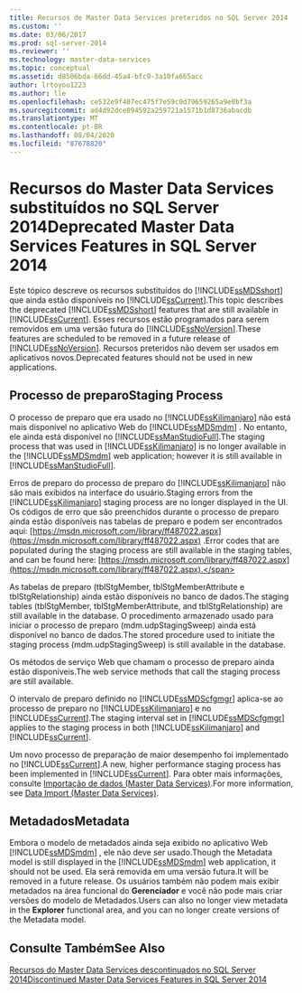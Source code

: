 ```yaml
---
title: Recursos de Master Data Services preteridos no SQL Server 2014 | Microsoft Docs
ms.custom: ''
ms.date: 03/06/2017
ms.prod: sql-server-2014
ms.reviewer: ''
ms.technology: master-data-services
ms.topic: conceptual
ms.assetid: d8506bda-66dd-45a4-bfc9-3a10fa665acc
author: lrtoyou1223
ms.author: lle
ms.openlocfilehash: ce532e9f407ec475f7e59c0d79659265a9e0bf3a
ms.sourcegitcommit: ad4d92dce894592a259721a1571b1d8736abacdb
ms.translationtype: MT
ms.contentlocale: pt-BR
ms.lasthandoff: 08/04/2020
ms.locfileid: "87678820"
---
```

# <a name="deprecated-master-data-services-features-in-sql-server-2014"></a><span data-ttu-id="0ddeb-102">Recursos do Master Data Services substituídos no SQL Server 2014</span><span class="sxs-lookup"><span data-stu-id="0ddeb-102">Deprecated Master Data Services Features in SQL Server 2014</span></span>
  <span data-ttu-id="0ddeb-103">Este tópico descreve os recursos substituídos do [!INCLUDE[ssMDSshort](../includes/ssmdsshort-md.md)] que ainda estão disponíveis no [!INCLUDE[ssCurrent](../includes/sscurrent-md.md)].</span><span class="sxs-lookup"><span data-stu-id="0ddeb-103">This topic describes the deprecated [!INCLUDE[ssMDSshort](../includes/ssmdsshort-md.md)] features that are still available in [!INCLUDE[ssCurrent](../includes/sscurrent-md.md)].</span></span> <span data-ttu-id="0ddeb-104">Esses recursos estão programados para serem removidos em uma versão futura do [!INCLUDE[ssNoVersion](../includes/ssnoversion-md.md)].</span><span class="sxs-lookup"><span data-stu-id="0ddeb-104">These features are scheduled to be removed in a future release of [!INCLUDE[ssNoVersion](../includes/ssnoversion-md.md)].</span></span> <span data-ttu-id="0ddeb-105">Recursos preteridos não devem ser usados em aplicativos novos.</span><span class="sxs-lookup"><span data-stu-id="0ddeb-105">Deprecated features should not be used in new applications.</span></span>  
  
## <a name="staging-process"></a><span data-ttu-id="0ddeb-106">Processo de preparo</span><span class="sxs-lookup"><span data-stu-id="0ddeb-106">Staging Process</span></span>  
 <span data-ttu-id="0ddeb-107">O processo de preparo que era usado no [!INCLUDE[ssKilimanjaro](../includes/sskilimanjaro-md.md)] não está mais disponível no aplicativo Web do [!INCLUDE[ssMDSmdm](../includes/ssmdsmdm-md.md)] . No entanto, ele ainda está disponível no [!INCLUDE[ssManStudioFull](../includes/ssmanstudiofull-md.md)].</span><span class="sxs-lookup"><span data-stu-id="0ddeb-107">The staging process that was used in [!INCLUDE[ssKilimanjaro](../includes/sskilimanjaro-md.md)] is no longer available in the [!INCLUDE[ssMDSmdm](../includes/ssmdsmdm-md.md)] web application; however it is still available in [!INCLUDE[ssManStudioFull](../includes/ssmanstudiofull-md.md)].</span></span>  
  
 <span data-ttu-id="0ddeb-108">Erros de preparo do processo de preparo do [!INCLUDE[ssKilimanjaro](../includes/sskilimanjaro-md.md)] não são mais exibidos na interface do usuário.</span><span class="sxs-lookup"><span data-stu-id="0ddeb-108">Staging errors from the [!INCLUDE[ssKilimanjaro](../includes/sskilimanjaro-md.md)] staging process are no longer displayed in the UI.</span></span> <span data-ttu-id="0ddeb-109">Os códigos de erro que são preenchidos durante o processo de preparo ainda estão disponíveis nas tabelas de preparo e podem ser encontrados aqui: [https://msdn.microsoft.com/library/ff487022.aspx](https://msdn.microsoft.com/library/ff487022.aspx) .</span><span class="sxs-lookup"><span data-stu-id="0ddeb-109">Error codes that are populated during the staging process are still available in the staging tables, and can be found here: [https://msdn.microsoft.com/library/ff487022.aspx](https://msdn.microsoft.com/library/ff487022.aspx).</span></span>  
  
 <span data-ttu-id="0ddeb-110">As tabelas de preparo (tblStgMember, tblStgMemberAttribute e tblStgRelationship) ainda estão disponíveis no banco de dados.</span><span class="sxs-lookup"><span data-stu-id="0ddeb-110">The staging tables (tblStgMember, tblStgMemberAttribute, and tblStgRelationship) are still available in the database.</span></span> <span data-ttu-id="0ddeb-111">O procedimento armazenado usado para iniciar o processo de preparo (mdm.udpStagingSweep) ainda está disponível no banco de dados.</span><span class="sxs-lookup"><span data-stu-id="0ddeb-111">The stored procedure used to initiate the staging process (mdm.udpStagingSweep) is still available in the database.</span></span>  
  
 <span data-ttu-id="0ddeb-112">Os métodos de serviço Web que chamam o processo de preparo ainda estão disponíveis.</span><span class="sxs-lookup"><span data-stu-id="0ddeb-112">The web service methods that call the staging process are still available.</span></span>  
  
 <span data-ttu-id="0ddeb-113">O intervalo de preparo definido no [!INCLUDE[ssMDScfgmgr](../includes/ssmdscfgmgr-md.md)] aplica-se ao processo de preparo no [!INCLUDE[ssKilimanjaro](../includes/sskilimanjaro-md.md)] e no [!INCLUDE[ssCurrent](../includes/sscurrent-md.md)].</span><span class="sxs-lookup"><span data-stu-id="0ddeb-113">The staging interval set in [!INCLUDE[ssMDScfgmgr](../includes/ssmdscfgmgr-md.md)] applies to the staging process in both [!INCLUDE[ssKilimanjaro](../includes/sskilimanjaro-md.md)] and [!INCLUDE[ssCurrent](../includes/sscurrent-md.md)].</span></span>  
  
 <span data-ttu-id="0ddeb-114">Um novo processo de preparação de maior desempenho foi implementado no [!INCLUDE[ssCurrent](../includes/sscurrent-md.md)].</span><span class="sxs-lookup"><span data-stu-id="0ddeb-114">A new, higher performance staging process has been implemented in [!INCLUDE[ssCurrent](../includes/sscurrent-md.md)].</span></span> <span data-ttu-id="0ddeb-115">Para obter mais informações, consulte [Importação de dados &#40;Master Data Services&#41;](overview-importing-data-from-tables-master-data-services.md).</span><span class="sxs-lookup"><span data-stu-id="0ddeb-115">For more information, see [Data Import &#40;Master Data Services&#41;](overview-importing-data-from-tables-master-data-services.md).</span></span>  
  
## <a name="metadata"></a><span data-ttu-id="0ddeb-116">Metadados</span><span class="sxs-lookup"><span data-stu-id="0ddeb-116">Metadata</span></span>  
 <span data-ttu-id="0ddeb-117">Embora o modelo de metadados ainda seja exibido no aplicativo Web [!INCLUDE[ssMDSmdm](../includes/ssmdsmdm-md.md)] , ele não deve ser usado.</span><span class="sxs-lookup"><span data-stu-id="0ddeb-117">Though the Metadata model is still displayed in the [!INCLUDE[ssMDSmdm](../includes/ssmdsmdm-md.md)] web application, it should not be used.</span></span> <span data-ttu-id="0ddeb-118">Ela será removida em uma versão futura.</span><span class="sxs-lookup"><span data-stu-id="0ddeb-118">It will be removed in a future release.</span></span> <span data-ttu-id="0ddeb-119">Os usuários também não podem mais exibir metadados na área funcional do **Gerenciador** e você não pode mais criar versões do modelo de Metadados.</span><span class="sxs-lookup"><span data-stu-id="0ddeb-119">Users can also no longer view metadata in the **Explorer** functional area, and you can no longer create versions of the Metadata model.</span></span>  
  
## <a name="see-also"></a><span data-ttu-id="0ddeb-120">Consulte Também</span><span class="sxs-lookup"><span data-stu-id="0ddeb-120">See Also</span></span>  
 [<span data-ttu-id="0ddeb-121">Recursos do Master Data Services descontinuados no SQL Server 2014</span><span class="sxs-lookup"><span data-stu-id="0ddeb-121">Discontinued Master Data Services Features in SQL Server 2014</span></span>](discontinued-master-data-services-features.md)  
  
  
